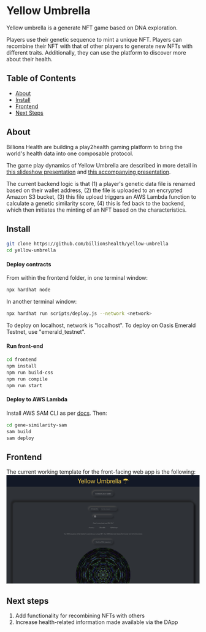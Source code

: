 # Yellow Umbrella

Yellow umbrella is a generate NFT game based on DNA exploration.

Players use their genetic sequence to mint a unique NFT. Players can recombine their NFT with that of other players to generate new NFTs with different traits. Additionally, they can use the platform to discover more about their health.


## Table of Contents

- [About](#about)
- [Install](#install)
- [Frontend](#frontend)
- [Next Steps](#next-steps)


## About

Billions Health are building a play2health gaming platform to bring the world's health data into one composable protocol.

The game play dynamics of Yellow Umbrella are described in more detail in [this slideshow presentation](https://docs.google.com/presentation/d/e/2PACX-1vQCfvrXzmRl_S6mZuYX0GJFXwi1IvxH_6aHzyIGn9khcwnyjly6KjLxw-Sivpt8YTUlbLv8s8AtemJb/pub?start=false&loop=false&delayms=3000) and [this accompanying presentation](https://www.youtube.com/watch?v=u8lxFdalQSs&t=26m30s).

The current backend logic is that (1) a player's genetic data file is renamed based on their wallet address, (2) the file is uploaded to an encrypted Amazon S3 bucket, (3) this file upload triggers an AWS Lambda function to calculate a genetic similarity score, (4) this is fed back to the backend, which then initiates the minting of an NFT based on the characteristics.


## Install

```sh
git clone https://github.com/billionshealth/yellow-umbrella
cd yellow-umbrella
```


#### Deploy contracts
From within the frontend folder, in one terminal window:
```sh
npx hardhat node
```

In another terminal window:
```sh
npx hardhat run scripts/deploy.js --network <network>
```

To deploy on localhost, network is "localhost". To deploy on Oasis Emerald Testnet, use "emerald_testnet".


#### Run front-end

```sh
cd frontend
npm install
npm run build-css
npm run compile
npm run start
```


#### Deploy to AWS Lambda
Install AWS SAM CLI as per [docs](https://docs.aws.amazon.com/serverless-application-model/latest/developerguide/serverless-sam-cli-install.html). Then:

```sh
cd gene-similarity-sam
sam build
sam deploy
```


## Frontend

The current working template for the front-facing web app is the following:
![](Screenshot.png)


## Next steps

1. Add functionality for recombining NFTs with others
2. Increase health-related information made available via the DApp
